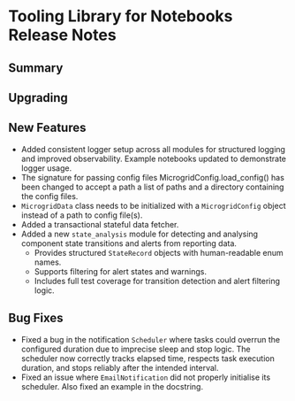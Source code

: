 # Tooling Library for Notebooks Release Notes

## Summary

<!-- Here goes a general summary of what this release is about -->

## Upgrading

<!-- Here goes notes on how to upgrade from previous versions, including deprecations and what they should be replaced with -->

## New Features

- Added consistent logger setup across all modules for structured logging and improved observability. Example notebooks updated to demonstrate logger usage.
- The signature for passing config files MicrogridConfig.load_config() has been changed to accept a path a list of paths and a directory containing the config files.
- `MicrogridData` class needs to be initialized with a `MicrogridConfig` object instead of a path to config file(s).
- Added a transactional stateful data fetcher.
- Added a new `state_analysis` module for detecting and analysing component state transitions and alerts from reporting data.
  - Provides structured `StateRecord` objects with human-readable enum names.
  - Supports filtering for alert states and warnings.
  - Includes full test coverage for transition detection and alert filtering logic.

## Bug Fixes

- Fixed a bug in the notification `Scheduler` where tasks could overrun the configured duration due to imprecise sleep and stop logic. The scheduler now correctly tracks elapsed time, respects task execution duration, and stops reliably after the intended interval.
- Fixed an issue where `EmailNotification` did not properly initialise its scheduler. Also fixed an example in the docstring.
